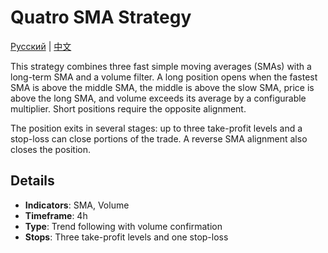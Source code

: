 # Quatro SMA Strategy
[Русский](README_ru.md) | [中文](README_cn.md)

This strategy combines three fast simple moving averages (SMAs) with a long-term SMA and a volume filter. A long position opens when the fastest SMA is above the middle SMA, the middle is above the slow SMA, price is above the long SMA, and volume exceeds its average by a configurable multiplier. Short positions require the opposite alignment.

The position exits in several stages: up to three take-profit levels and a stop-loss can close portions of the trade. A reverse SMA alignment also closes the position.

## Details

- **Indicators**: SMA, Volume
- **Timeframe**: 4h
- **Type**: Trend following with volume confirmation
- **Stops**: Three take-profit levels and one stop-loss
